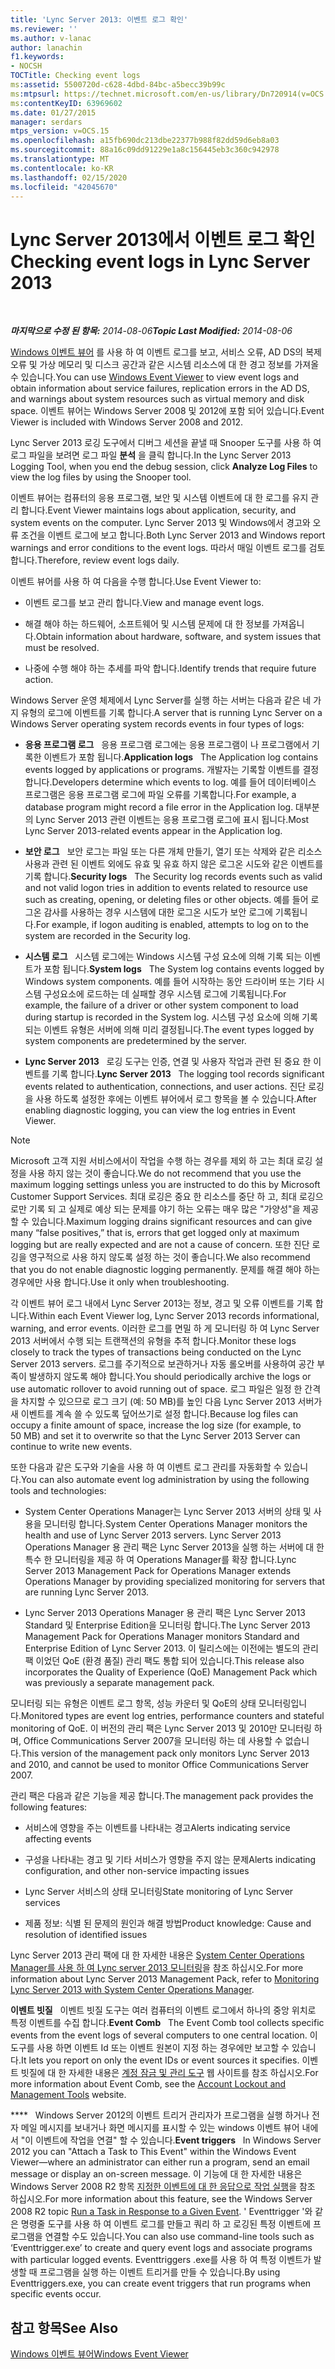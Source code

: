 ```yaml
---
title: 'Lync Server 2013: 이벤트 로그 확인'
ms.reviewer: ''
ms.author: v-lanac
author: lanachin
f1.keywords:
- NOCSH
TOCTitle: Checking event logs
ms:assetid: 5500720d-c628-4dbd-84bc-a5becc39b99c
ms:mtpsurl: https://technet.microsoft.com/en-us/library/Dn720914(v=OCS.15)
ms:contentKeyID: 63969602
ms.date: 01/27/2015
manager: serdars
mtps_version: v=OCS.15
ms.openlocfilehash: a15fb690dc213dbe22377b988f82dd59d6eb8a03
ms.sourcegitcommit: 88a16c09dd91229e1a8c156445eb3c360c942978
ms.translationtype: MT
ms.contentlocale: ko-KR
ms.lasthandoff: 02/15/2020
ms.locfileid: "42045670"
---
```

<div data-xmlns="http://www.w3.org/1999/xhtml">

<div class="topic" data-xmlns="http://www.w3.org/1999/xhtml" data-msxsl="urn:schemas-microsoft-com:xslt" data-cs="http://msdn.microsoft.com/">

<div data-asp="http://msdn2.microsoft.com/asp">

# <a name="checking-event-logs-in-lync-server-2013"></a><span data-ttu-id="1413a-102">Lync Server 2013에서 이벤트 로그 확인</span><span class="sxs-lookup"><span data-stu-id="1413a-102">Checking event logs in Lync Server 2013</span></span>

</div>

<div id="mainSection">

<div id="mainBody">

<span> </span>

<span data-ttu-id="1413a-103">_**마지막으로 수정 된 항목:** 2014-08-06_</span><span class="sxs-lookup"><span data-stu-id="1413a-103">_**Topic Last Modified:** 2014-08-06_</span></span>

<span data-ttu-id="1413a-104">[Windows 이벤트 뷰어](http://go.microsoft.com/fwlink/p/?linkid=314067) 를 사용 하 여 이벤트 로그를 보고, 서비스 오류, AD DS의 복제 오류 및 가상 메모리 및 디스크 공간과 같은 시스템 리소스에 대 한 경고 정보를 가져올 수 있습니다.</span><span class="sxs-lookup"><span data-stu-id="1413a-104">You can use [Windows Event Viewer](http://go.microsoft.com/fwlink/p/?linkid=314067) to view event logs and obtain information about service failures, replication errors in the AD DS, and warnings about system resources such as virtual memory and disk space.</span></span> <span data-ttu-id="1413a-105">이벤트 뷰어는 Windows Server 2008 및 2012에 포함 되어 있습니다.</span><span class="sxs-lookup"><span data-stu-id="1413a-105">Event Viewer is included with Windows Server 2008 and 2012.</span></span>

<span data-ttu-id="1413a-106">Lync Server 2013 로깅 도구에서 디버그 세션을 끝낼 때 Snooper 도구를 사용 하 여 로그 파일을 보려면 로그 파일 **분석** 을 클릭 합니다.</span><span class="sxs-lookup"><span data-stu-id="1413a-106">In the Lync Server 2013 Logging Tool, when you end the debug session, click **Analyze Log Files** to view the log files by using the Snooper tool.</span></span>

<span data-ttu-id="1413a-107">이벤트 뷰어는 컴퓨터의 응용 프로그램, 보안 및 시스템 이벤트에 대 한 로그를 유지 관리 합니다.</span><span class="sxs-lookup"><span data-stu-id="1413a-107">Event Viewer maintains logs about application, security, and system events on the computer.</span></span> <span data-ttu-id="1413a-108">Lync Server 2013 및 Windows에서 경고와 오류 조건을 이벤트 로그에 보고 합니다.</span><span class="sxs-lookup"><span data-stu-id="1413a-108">Both Lync Server 2013 and Windows report warnings and error conditions to the event logs.</span></span> <span data-ttu-id="1413a-109">따라서 매일 이벤트 로그를 검토 합니다.</span><span class="sxs-lookup"><span data-stu-id="1413a-109">Therefore, review event logs daily.</span></span>

<span data-ttu-id="1413a-110">이벤트 뷰어를 사용 하 여 다음을 수행 합니다.</span><span class="sxs-lookup"><span data-stu-id="1413a-110">Use Event Viewer to:</span></span>

  - <span data-ttu-id="1413a-111">이벤트 로그를 보고 관리 합니다.</span><span class="sxs-lookup"><span data-stu-id="1413a-111">View and manage event logs.</span></span>

  - <span data-ttu-id="1413a-112">해결 해야 하는 하드웨어, 소프트웨어 및 시스템 문제에 대 한 정보를 가져옵니다.</span><span class="sxs-lookup"><span data-stu-id="1413a-112">Obtain information about hardware, software, and system issues that must be resolved.</span></span>

  - <span data-ttu-id="1413a-113">나중에 수행 해야 하는 추세를 파악 합니다.</span><span class="sxs-lookup"><span data-stu-id="1413a-113">Identify trends that require future action.</span></span>

<span data-ttu-id="1413a-114">Windows Server 운영 체제에서 Lync Server를 실행 하는 서버는 다음과 같은 네 가지 유형의 로그에 이벤트를 기록 합니다.</span><span class="sxs-lookup"><span data-stu-id="1413a-114">A server that is running Lync Server on a Windows Server operating system records events in four types of logs:</span></span>

  - <span data-ttu-id="1413a-115">**응용 프로그램 로그**   응용 프로그램 로그에는 응용 프로그램이 나 프로그램에서 기록한 이벤트가 포함 됩니다.</span><span class="sxs-lookup"><span data-stu-id="1413a-115">**Application logs**   The Application log contains events logged by applications or programs.</span></span> <span data-ttu-id="1413a-116">개발자는 기록할 이벤트를 결정합니다.</span><span class="sxs-lookup"><span data-stu-id="1413a-116">Developers determine which events to log.</span></span> <span data-ttu-id="1413a-117">예를 들어 데이터베이스 프로그램은 응용 프로그램 로그에 파일 오류를 기록합니다.</span><span class="sxs-lookup"><span data-stu-id="1413a-117">For example, a database program might record a file error in the Application log.</span></span> <span data-ttu-id="1413a-118">대부분의 Lync Server 2013 관련 이벤트는 응용 프로그램 로그에 표시 됩니다.</span><span class="sxs-lookup"><span data-stu-id="1413a-118">Most Lync Server 2013-related events appear in the Application log.</span></span>

  - <span data-ttu-id="1413a-119">**보안 로그**   보안 로그는 파일 또는 다른 개체 만들기, 열기 또는 삭제와 같은 리소스 사용과 관련 된 이벤트 외에도 유효 및 유효 하지 않은 로그온 시도와 같은 이벤트를 기록 합니다.</span><span class="sxs-lookup"><span data-stu-id="1413a-119">**Security logs**   The Security log records events such as valid and not valid logon tries in addition to events related to resource use such as creating, opening, or deleting files or other objects.</span></span> <span data-ttu-id="1413a-120">예를 들어 로그온 감사를 사용하는 경우 시스템에 대한 로그온 시도가 보안 로그에 기록됩니다.</span><span class="sxs-lookup"><span data-stu-id="1413a-120">For example, if logon auditing is enabled, attempts to log on to the system are recorded in the Security log.</span></span>

  - <span data-ttu-id="1413a-121">**시스템 로그**   시스템 로그에는 Windows 시스템 구성 요소에 의해 기록 되는 이벤트가 포함 됩니다.</span><span class="sxs-lookup"><span data-stu-id="1413a-121">**System logs**   The System log contains events logged by Windows system components.</span></span> <span data-ttu-id="1413a-122">예를 들어 시작하는 동안 드라이버 또는 기타 시스템 구성요소에 로드하는 데 실패할 경우 시스템 로그에 기록됩니다.</span><span class="sxs-lookup"><span data-stu-id="1413a-122">For example, the failure of a driver or other system component to load during startup is recorded in the System log.</span></span> <span data-ttu-id="1413a-123">시스템 구성 요소에 의해 기록되는 이벤트 유형은 서버에 의해 미리 결정됩니다.</span><span class="sxs-lookup"><span data-stu-id="1413a-123">The event types logged by system components are predetermined by the server.</span></span>

  - <span data-ttu-id="1413a-124">**Lync Server 2013**   로깅 도구는 인증, 연결 및 사용자 작업과 관련 된 중요 한 이벤트를 기록 합니다.</span><span class="sxs-lookup"><span data-stu-id="1413a-124">**Lync Server 2013**   The logging tool records significant events related to authentication, connections, and user actions.</span></span> <span data-ttu-id="1413a-125">진단 로깅을 사용 하도록 설정한 후에는 이벤트 뷰어에서 로그 항목을 볼 수 있습니다.</span><span class="sxs-lookup"><span data-stu-id="1413a-125">After enabling diagnostic logging, you can view the log entries in Event Viewer.</span></span>

<div>


> [!NOTE]  
> <span data-ttu-id="1413a-126">Microsoft 고객 지원 서비스에서이 작업을 수행 하는 경우를 제외 하 고는 최대 로깅 설정을 사용 하지 않는 것이 좋습니다.</span><span class="sxs-lookup"><span data-stu-id="1413a-126">We do not recommend that you use the maximum logging settings unless you are instructed to do this by Microsoft Customer Support Services.</span></span> <span data-ttu-id="1413a-127">최대 로깅은 중요 한 리소스를 중단 하 고, 최대 로깅으로만 기록 되 고 실제로 예상 되는 문제를 야기 하는 오류는 매우 많은 "가양성"을 제공할 수 있습니다.</span><span class="sxs-lookup"><span data-stu-id="1413a-127">Maximum logging drains significant resources and can give many “false positives,” that is, errors that get logged only at maximum logging but are really expected and are not a cause of concern.</span></span> <span data-ttu-id="1413a-128">또한 진단 로깅을 영구적으로 사용 하지 않도록 설정 하는 것이 좋습니다.</span><span class="sxs-lookup"><span data-stu-id="1413a-128">We also recommend that you do not enable diagnostic logging permanently.</span></span> <span data-ttu-id="1413a-129">문제를 해결 해야 하는 경우에만 사용 합니다.</span><span class="sxs-lookup"><span data-stu-id="1413a-129">Use it only when troubleshooting.</span></span>



</div>

<span data-ttu-id="1413a-130">각 이벤트 뷰어 로그 내에서 Lync Server 2013는 정보, 경고 및 오류 이벤트를 기록 합니다.</span><span class="sxs-lookup"><span data-stu-id="1413a-130">Within each Event Viewer log, Lync Server 2013 records informational, warning, and error events.</span></span> <span data-ttu-id="1413a-131">이러한 로그를 면밀 하 게 모니터링 하 여 Lync Server 2013 서버에서 수행 되는 트랜잭션의 유형을 추적 합니다.</span><span class="sxs-lookup"><span data-stu-id="1413a-131">Monitor these logs closely to track the types of transactions being conducted on the Lync Server 2013 servers.</span></span> <span data-ttu-id="1413a-132">로그를 주기적으로 보관하거나 자동 롤오버를 사용하여 공간 부족이 발생하지 않도록 해야 합니다.</span><span class="sxs-lookup"><span data-stu-id="1413a-132">You should periodically archive the logs or use automatic rollover to avoid running out of space.</span></span> <span data-ttu-id="1413a-133">로그 파일은 일정 한 간격을 차지할 수 있으므로 로그 크기 (예: 50 MB)를 높인 다음 Lync Server 2013 서버가 새 이벤트를 계속 쓸 수 있도록 덮어쓰기로 설정 합니다.</span><span class="sxs-lookup"><span data-stu-id="1413a-133">Because log files can occupy a finite amount of space, increase the log size (for example, to 50 MB) and set it to overwrite so that the Lync Server 2013 Server can continue to write new events.</span></span>

<span data-ttu-id="1413a-134">또한 다음과 같은 도구와 기술을 사용 하 여 이벤트 로그 관리를 자동화할 수 있습니다.</span><span class="sxs-lookup"><span data-stu-id="1413a-134">You can also automate event log administration by using the following tools and technologies:</span></span>

  - <span data-ttu-id="1413a-135">System Center Operations Manager는 Lync Server 2013 서버의 상태 및 사용을 모니터링 합니다.</span><span class="sxs-lookup"><span data-stu-id="1413a-135">System Center Operations Manager monitors the health and use of Lync Server 2013 servers.</span></span> <span data-ttu-id="1413a-136">Lync Server 2013 Operations Manager 용 관리 팩은 Lync Server 2013을 실행 하는 서버에 대 한 특수 한 모니터링을 제공 하 여 Operations Manager를 확장 합니다.</span><span class="sxs-lookup"><span data-stu-id="1413a-136">Lync Server 2013 Management Pack for Operations Manager extends Operations Manager by providing specialized monitoring for servers that are running Lync Server 2013.</span></span>

  - <span data-ttu-id="1413a-137">Lync Server 2013 Operations Manager 용 관리 팩은 Lync Server 2013 Standard 및 Enterprise Edition을 모니터링 합니다.</span><span class="sxs-lookup"><span data-stu-id="1413a-137">The Lync Server 2013 Management Pack for Operations Manager monitors Standard and Enterprise Edition of Lync Server 2013.</span></span> <span data-ttu-id="1413a-138">이 릴리스에는 이전에는 별도의 관리 팩 이었던 QoE (환경 품질) 관리 팩도 통합 되어 있습니다.</span><span class="sxs-lookup"><span data-stu-id="1413a-138">This release also incorporates the Quality of Experience (QoE) Management Pack which was previously a separate management pack.</span></span>

<span data-ttu-id="1413a-139">모니터링 되는 유형은 이벤트 로그 항목, 성능 카운터 및 QoE의 상태 모니터링입니다.</span><span class="sxs-lookup"><span data-stu-id="1413a-139">Monitored types are event log entries, performance counters and stateful monitoring of QoE.</span></span> <span data-ttu-id="1413a-140">이 버전의 관리 팩은 Lync Server 2013 및 2010만 모니터링 하며, Office Communications Server 2007을 모니터링 하는 데 사용할 수 없습니다.</span><span class="sxs-lookup"><span data-stu-id="1413a-140">This version of the management pack only monitors Lync Server 2013 and 2010, and cannot be used to monitor Office Communications Server 2007.</span></span>

<span data-ttu-id="1413a-141">관리 팩은 다음과 같은 기능을 제공 합니다.</span><span class="sxs-lookup"><span data-stu-id="1413a-141">The management pack provides the following features:</span></span>

  - <span data-ttu-id="1413a-142">서비스에 영향을 주는 이벤트를 나타내는 경고</span><span class="sxs-lookup"><span data-stu-id="1413a-142">Alerts indicating service affecting events</span></span>

  - <span data-ttu-id="1413a-143">구성을 나타내는 경고 및 기타 서비스가 영향을 주지 않는 문제</span><span class="sxs-lookup"><span data-stu-id="1413a-143">Alerts indicating configuration, and other non-service impacting issues</span></span>

  - <span data-ttu-id="1413a-144">Lync Server 서비스의 상태 모니터링</span><span class="sxs-lookup"><span data-stu-id="1413a-144">State monitoring of Lync Server services</span></span>

  - <span data-ttu-id="1413a-145">제품 정보: 식별 된 문제의 원인과 해결 방법</span><span class="sxs-lookup"><span data-stu-id="1413a-145">Product knowledge: Cause and resolution of identified issues</span></span>

<span data-ttu-id="1413a-146">Lync Server 2013 관리 팩에 대 한 자세한 내용은 [System Center Operations Manager를 사용 하 여 Lync server 2013 모니터링](lync-server-2013-monitoring-lync-server-with-system-center-operations-manager.md)을 참조 하십시오.</span><span class="sxs-lookup"><span data-stu-id="1413a-146">For more information about Lync Server 2013 Management Pack, refer to [Monitoring Lync Server 2013 with System Center Operations Manager](lync-server-2013-monitoring-lync-server-with-system-center-operations-manager.md).</span></span>

<span data-ttu-id="1413a-147">**이벤트 빗질**   이벤트 빗질 도구는 여러 컴퓨터의 이벤트 로그에서 하나의 중앙 위치로 특정 이벤트를 수집 합니다.</span><span class="sxs-lookup"><span data-stu-id="1413a-147">**Event Comb**   The Event Comb tool collects specific events from the event logs of several computers to one central location.</span></span> <span data-ttu-id="1413a-148">이 도구를 사용 하면 이벤트 Id 또는 이벤트 원본이 지정 하는 경우에만 보고할 수 있습니다.</span><span class="sxs-lookup"><span data-stu-id="1413a-148">It lets you report on only the event IDs or event sources it specifies.</span></span> <span data-ttu-id="1413a-149">이벤트 빗질에 대 한 자세한 내용은 [계정 잠금 및 관리 도구](http://go.microsoft.com/fwlink/?linkid=35607) 웹 사이트를 참조 하십시오.</span><span class="sxs-lookup"><span data-stu-id="1413a-149">For more information about Event Comb, see the [Account Lockout and Management Tools](http://go.microsoft.com/fwlink/?linkid=35607) website.</span></span>

<span data-ttu-id="1413a-150">\*\*\*\*   Windows Server 2012의 이벤트 트리거 관리자가 프로그램을 실행 하거나 전자 메일 메시지를 보내거나 화면 메시지를 표시할 수 있는 windows 이벤트 뷰어 내에서 "이 이벤트에 작업을 연결" 할 수 있습니다.</span><span class="sxs-lookup"><span data-stu-id="1413a-150">**Event triggers**   In Windows Server 2012 you can "Attach a Task to This Event" within the Windows Event Viewer—where an administrator can either run a program, send an email message or display an on-screen message.</span></span> <span data-ttu-id="1413a-151">이 기능에 대 한 자세한 내용은 Windows Server 2008 R2 항목 [지정한 이벤트에 대 한 응답으로 작업 실행](http://technet.microsoft.com/library/cc748900.aspx)을 참조 하십시오.</span><span class="sxs-lookup"><span data-stu-id="1413a-151">For more information about this feature, see the Windows Server 2008 R2 topic [Run a Task in Response to a Given Event](http://technet.microsoft.com/library/cc748900.aspx).</span></span> <span data-ttu-id="1413a-152">' Eventtrigger '와 같은 명령줄 도구를 사용 하 여 이벤트 로그를 만들고 쿼리 하 고 로깅된 특정 이벤트에 프로그램을 연결할 수도 있습니다.</span><span class="sxs-lookup"><span data-stu-id="1413a-152">You can also use command-line tools such as ‘Eventtrigger.exe’ to create and query event logs and associate programs with particular logged events.</span></span> <span data-ttu-id="1413a-153">Eventtriggers .exe를 사용 하 여 특정 이벤트가 발생할 때 프로그램을 실행 하는 이벤트 트리거를 만들 수 있습니다.</span><span class="sxs-lookup"><span data-stu-id="1413a-153">By using Eventtriggers.exe, you can create event triggers that run programs when specific events occur.</span></span>

<div>

## <a name="see-also"></a><span data-ttu-id="1413a-154">참고 항목</span><span class="sxs-lookup"><span data-stu-id="1413a-154">See Also</span></span>


[<span data-ttu-id="1413a-155">Windows 이벤트 뷰어</span><span class="sxs-lookup"><span data-stu-id="1413a-155">Windows Event Viewer</span></span>](http://go.microsoft.com/fwlink/p/?linkid=314067)  
  

</div>

</div>

<span> </span>

</div>

</div>

</div>

